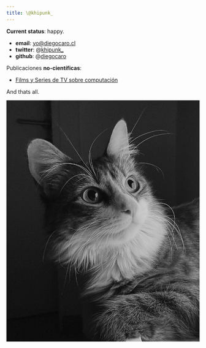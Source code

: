```yaml
---
title: \@khipunk_
---
```


**Current status**: happy.

- **email**: yo@diegocaro.cl
- **twitter**: @[khipunk_](https://twitter.com/khipunk_/)
- **github**: @[diegocaro](https://github.com/diegocaro/)


Publicaciones **no-científicas**:

- [Films y Series de TV sobre computación](films.html)


And thats all.


![Ramona Bugambilia :)](photos/ramona.jpeg "Ramona Bugambilia")
